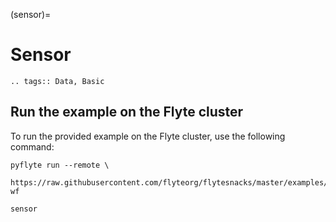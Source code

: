 (sensor)=

# Sensor

```{eval-rst}
.. tags:: Data, Basic
```

## Run the example on the Flyte cluster

To run the provided example on the Flyte cluster, use the following command:

```
pyflyte run --remote \
  https://raw.githubusercontent.com/flyteorg/flytesnacks/master/examples/sensor/sensor/sensor.py wf
```

```{auto-examples-toc}
sensor
```
